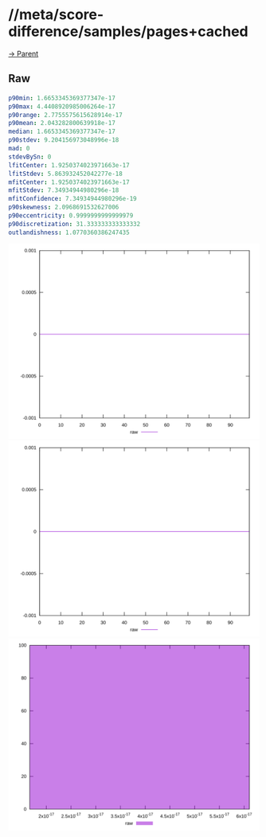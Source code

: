 
# //meta/score-difference/samples/pages+cached

[→ Parent](../..)


## Raw


```yaml
p90min: 1.6653345369377347e-17
p90max: 4.4408920985006264e-17
p90range: 2.7755575615628914e-17
p90mean: 2.043282800639918e-17
median: 1.6653345369377347e-17
p90stdev: 9.204156973048996e-18
mad: 0
stdevBySn: 0
lfitCenter: 1.9250374023971663e-17
lfitStdev: 5.863932452042277e-18
mfitCenter: 1.9250374023971663e-17
mfitStdev: 7.34934944980296e-18
mfitConfidence: 7.34934944980296e-19
p90skewness: 2.0968691532627006
p90eccentricity: 0.9999999999999979
p90discretization: 31.333333333333332
outlandishness: 1.0770360386247435

```

![PLOT: raw-values](./raw/values.svg)![PLOT: raw-sorted](./raw/sorted.svg)![PLOT: raw-histogram](./raw/histogram.svg)